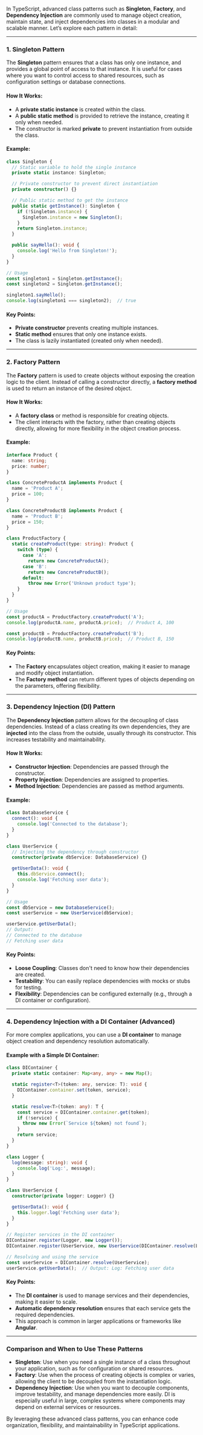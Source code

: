 In TypeScript, advanced class patterns such as **Singleton**, **Factory**, and **Dependency Injection** are commonly used to manage object creation, maintain state, and inject dependencies into classes in a modular and scalable manner. Let’s explore each pattern in detail:

---

### **1. Singleton Pattern**

The **Singleton** pattern ensures that a class has only one instance, and provides a global point of access to that instance. It is useful for cases where you want to control access to shared resources, such as configuration settings or database connections.

#### **How It Works:**
- A **private static instance** is created within the class.
- A **public static method** is provided to retrieve the instance, creating it only when needed.
- The constructor is marked **private** to prevent instantiation from outside the class.

#### **Example:**
```typescript
class Singleton {
  // Static variable to hold the single instance
  private static instance: Singleton;

  // Private constructor to prevent direct instantiation
  private constructor() {}

  // Public static method to get the instance
  public static getInstance(): Singleton {
    if (!Singleton.instance) {
      Singleton.instance = new Singleton();
    }
    return Singleton.instance;
  }

  public sayHello(): void {
    console.log('Hello from Singleton!');
  }
}

// Usage
const singleton1 = Singleton.getInstance();
const singleton2 = Singleton.getInstance();

singleton1.sayHello();
console.log(singleton1 === singleton2);  // true
```

#### **Key Points:**
- **Private constructor** prevents creating multiple instances.
- **Static method** ensures that only one instance exists.
- The class is lazily instantiated (created only when needed).

---

### **2. Factory Pattern**

The **Factory** pattern is used to create objects without exposing the creation logic to the client. Instead of calling a constructor directly, a **factory method** is used to return an instance of the desired object.

#### **How It Works:**
- A **factory class** or method is responsible for creating objects.
- The client interacts with the factory, rather than creating objects directly, allowing for more flexibility in the object creation process.

#### **Example:**
```typescript
interface Product {
  name: string;
  price: number;
}

class ConcreteProductA implements Product {
  name = 'Product A';
  price = 100;
}

class ConcreteProductB implements Product {
  name = 'Product B';
  price = 150;
}

class ProductFactory {
  static createProduct(type: string): Product {
    switch (type) {
      case 'A':
        return new ConcreteProductA();
      case 'B':
        return new ConcreteProductB();
      default:
        throw new Error('Unknown product type');
    }
  }
}

// Usage
const productA = ProductFactory.createProduct('A');
console.log(productA.name, productA.price);  // Product A, 100

const productB = ProductFactory.createProduct('B');
console.log(productB.name, productB.price);  // Product B, 150
```

#### **Key Points:**
- The **Factory** encapsulates object creation, making it easier to manage and modify object instantiation.
- The **Factory method** can return different types of objects depending on the parameters, offering flexibility.

---

### **3. Dependency Injection (DI) Pattern**

The **Dependency Injection** pattern allows for the decoupling of class dependencies. Instead of a class creating its own dependencies, they are **injected** into the class from the outside, usually through its constructor. This increases testability and maintainability.

#### **How It Works:**
- **Constructor Injection**: Dependencies are passed through the constructor.
- **Property Injection**: Dependencies are assigned to properties.
- **Method Injection**: Dependencies are passed as method arguments.

#### **Example:**
```typescript
class DatabaseService {
  connect(): void {
    console.log('Connected to the database');
  }
}

class UserService {
  // Injecting the dependency through constructor
  constructor(private dbService: DatabaseService) {}

  getUserData(): void {
    this.dbService.connect();
    console.log('Fetching user data');
  }
}

// Usage
const dbService = new DatabaseService();
const userService = new UserService(dbService);

userService.getUserData();  
// Output: 
// Connected to the database
// Fetching user data
```

#### **Key Points:**
- **Loose Coupling**: Classes don't need to know how their dependencies are created.
- **Testability**: You can easily replace dependencies with mocks or stubs for testing.
- **Flexibility**: Dependencies can be configured externally (e.g., through a DI container or configuration).

---

### **4. Dependency Injection with a DI Container (Advanced)**

For more complex applications, you can use a **DI container** to manage object creation and dependency resolution automatically.

#### **Example with a Simple DI Container:**
```typescript
class DIContainer {
  private static container: Map<any, any> = new Map();

  static register<T>(token: any, service: T): void {
    DIContainer.container.set(token, service);
  }

  static resolve<T>(token: any): T {
    const service = DIContainer.container.get(token);
    if (!service) {
      throw new Error(`Service ${token} not found`);
    }
    return service;
  }
}

class Logger {
  log(message: string): void {
    console.log('Log:', message);
  }
}

class UserService {
  constructor(private logger: Logger) {}

  getUserData(): void {
    this.logger.log('Fetching user data');
  }
}

// Register services in the DI container
DIContainer.register(Logger, new Logger());
DIContainer.register(UserService, new UserService(DIContainer.resolve(Logger)));

// Resolving and using the service
const userService = DIContainer.resolve(UserService);
userService.getUserData();  // Output: Log: Fetching user data
```

#### **Key Points:**
- The **DI container** is used to manage services and their dependencies, making it easier to scale.
- **Automatic dependency resolution** ensures that each service gets the required dependencies.
- This approach is common in larger applications or frameworks like **Angular**.

---

### **Comparison and When to Use These Patterns**

- **Singleton**: Use when you need a single instance of a class throughout your application, such as for configuration or shared resources.
- **Factory**: Use when the process of creating objects is complex or varies, allowing the client to be decoupled from the instantiation logic.
- **Dependency Injection**: Use when you want to decouple components, improve testability, and manage dependencies more easily. DI is especially useful in large, complex systems where components may depend on external services or resources.

By leveraging these advanced class patterns, you can enhance code organization, flexibility, and maintainability in TypeScript applications.